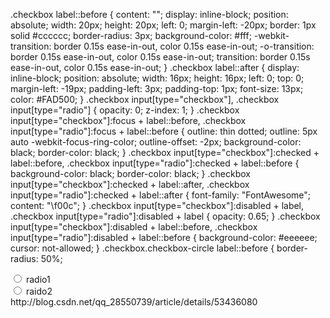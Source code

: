 .checkbox label::before {
content: "";
display: inline-block;
position: absolute;
width: 20px;
height: 20px;
left: 0;
margin-left: -20px;
border: 1px solid #cccccc;<!--没选中时的边框颜色-->
border-radius: 3px;
background-color: #fff;<!--没选中时的颜色-->
-webkit-transition: border 0.15s ease-in-out, color 0.15s ease-in-out;
-o-transition: border 0.15s ease-in-out, color 0.15s ease-in-out;
transition: border 0.15s ease-in-out, color 0.15s ease-in-out;
}
.checkbox label::after {
display: inline-block;
position: absolute;
width: 16px;
height: 16px;
left: 0;
top: 0;
margin-left: -19px;<!--可以改变“√”的位置-->
padding-left: 3px;<!--可以改变“√”的位置-->
padding-top: 1px;<!--可以改变“√”的位置-->
font-size: 13px;<!--选中后的中间打钩的字体大小（字体越大中间的勾越大越明显）-->
color: #FAD500;<!--选中后的中间打钩的颜色-->
}
.checkbox input[type="checkbox"],
.checkbox input[type="radio"] {
opacity: 0;
z-index: 1;
}
.checkbox input[type="checkbox"]:focus + label::before,
.checkbox input[type="radio"]:focus + label::before {
outline: thin dotted;
outline: 5px auto -webkit-focus-ring-color;
outline-offset: -2px;
background-color: black;
border-color: black;
}
.checkbox input[type="checkbox"]:checked + label::before,
.checkbox input[type="radio"]:checked + label::before {
background-color: black;<!--选中后的背景颜色-->
border-color: black;<!--选中后的边框颜色-->
}
.checkbox input[type="checkbox"]:checked + label::after,
.checkbox input[type="radio"]:checked + label::after {
font-family: "FontAwesome";
content: "\f00c";
}
.checkbox input[type="checkbox"]:disabled + label,
.checkbox input[type="radio"]:disabled + label {
opacity: 0.65;
}
.checkbox input[type="checkbox"]:disabled + label::before,
.checkbox input[type="radio"]:disabled + label::before {
background-color: #eeeeee;
cursor: not-allowed;
}
.checkbox.checkbox-circle label::before {
border-radius: 50%;
<div>
<div class="checkbox checkbox-circle">
<input id="radio1" class="styled" type="radio" name="radio">
<label for="radio1" class="font-bolder">
radio1
</label>
</div>
<div class="checkbox checkbox-circle">
<input id="radio2" class="styled" type="radio" name="radio">
<label for="radio2" class="font-bolder">
raido2
</label>
</div>
</div>
http://blog.csdn.net/qq_28550739/article/details/53436080
